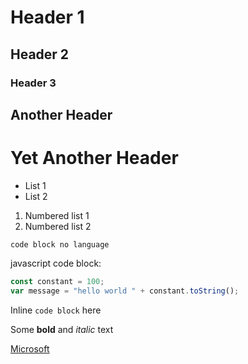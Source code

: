 # Header 1
## Header 2
### Header 3

Another Header
--------------

Yet Another Header
==================

- List 1
- List 2

1. Numbered list 1
2. Numbered list 2

```
code block no language
```

javascript code block:

```javascript
const constant = 100;
var message = "hello world " + constant.toString();
```

Inline `code block` here

Some **bold** and *italic* text

[Microsoft](https:///www.microsoft.com)
